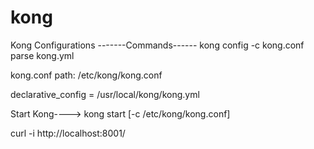 # kong
Kong Configurations
-------Commands------
kong config -c kong.conf parse kong.yml

kong.conf path: /etc/kong/kong.conf

declarative_config = /usr/local/kong/kong.yml

Start Kong----> kong start [-c /etc/kong/kong.conf]

curl -i http://localhost:8001/
